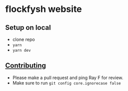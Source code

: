 # flockfysh website

## Setup on local

-   clone repo
-   `yarn`
-   `yarn dev` 

## [Contributing](contributing.md)

-   Please make a pull request and ping Ray F for review.
-   Make sure to run `git config core.ignorecase false`
